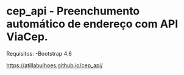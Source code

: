 # cep_api - Preenchumento automático de endereço com API ViaCep.

Requisitos:
  -Bootstrap 4.6 
  
  https://atillabulhoes.github.io/cep_api/
